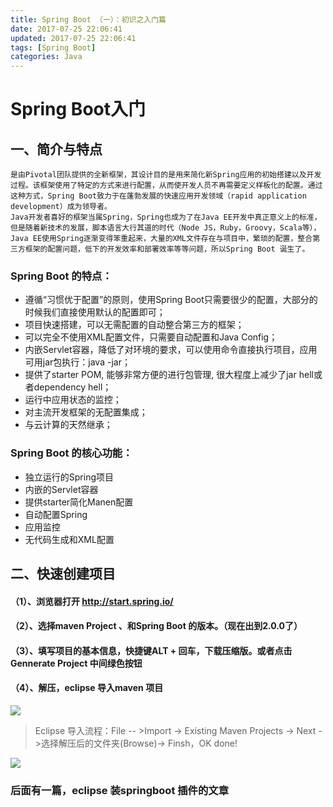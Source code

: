 ```yaml
---
title: Spring Boot （一）：初识之入门篇
date: 2017-07-25 22:06:41
updated: 2017-07-25 22:06:41
tags: [Spring Boot]
categories: Java
---
```

# Spring Boot入门
## 一、简介与特点
```
是由Pivotal团队提供的全新框架，其设计目的是用来简化新Spring应用的初始搭建以及开发过程。该框架使用了特定的方式来进行配置，从而使开发人员不再需要定义样板化的配置。通过这种方式，Spring Boot致力于在蓬勃发展的快速应用开发领域（rapid application development）成为领导者。
Java开发者喜好的框架当属Spring，Spring也成为了在Java EE开发中真正意义上的标准，但是随着新技术的发展，脚本语言大行其道的时代（Node JS，Ruby，Groovy，Scala等），Java EE使用Spring逐渐变得笨重起来，大量的XML文件存在与项目中，繁琐的配置，整合第三方框架的配置问题，低下的开发效率和部署效率等等问题，所以Spring Boot 诞生了。
```
### Spring Boot 的特点：
+ 遵循“习惯优于配置”的原则，使用Spring Boot只需要很少的配置，大部分的时候我们直接使用默认的配置即可；
+ 项目快速搭建，可以无需配置的自动整合第三方的框架；
+ 可以完全不使用XML配置文件，只需要自动配置和Java Config；
+ 内嵌Servlet容器，降低了对环境的要求，可以使用命令直接执行项目，应用可用jar包执行：java -jar；
+ 提供了starter POM, 能够非常方便的进行包管理, 很大程度上减少了jar hell或者dependency hell；
+ 运行中应用状态的监控；
+ 对主流开发框架的无配置集成；
+ 与云计算的天然继承；
### Spring Boot 的核心功能：
+ 独立运行的Spring项目
+ 内嵌的Servlet容器
+ 提供starter简化Manen配置
+ 自动配置Spring
+ 应用监控
+ 无代码生成和XML配置


## 二、快速创建项目
#### （1）、浏览器打开 http://start.spring.io/

#### （2）、选择maven Project 、和Spring Boot 的版本。（现在出到2.0.0了）

#### （3）、填写项目的基本信息，快捷键ALT + 回车，下载压缩版。或者点击 Gennerate Project 中间绿色按钮

#### （4）、解压，eclipse 导入maven 项目

![](1500971970431043107.png)

> Eclipse 导入流程：File -- >Import -> Existing Maven Projects -> Next ->选择解压后的文件夹(Browse)-> Finsh，OK done! 

![](1500972415955079430.png)

### 后面有一篇，eclipse 装springboot 插件的文章
